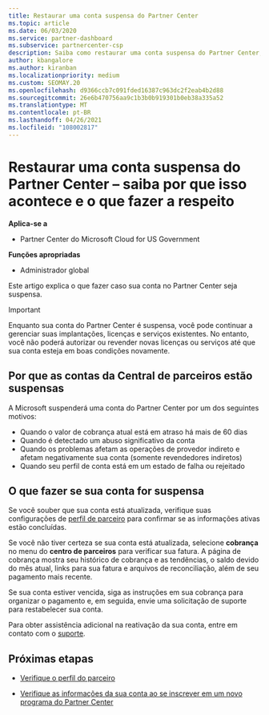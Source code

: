 ```yaml
---
title: Restaurar uma conta suspensa do Partner Center
ms.topic: article
ms.date: 06/03/2020
ms.service: partner-dashboard
ms.subservice: partnercenter-csp
description: Saiba como restaurar uma conta suspensa do Partner Center, por que acontece a suspensão da conta de parceiro e como você pode usar sua conta durante a suspensão.
author: kbangalore
ms.author: kiranban
ms.localizationpriority: medium
ms.custom: SEOMAY.20
ms.openlocfilehash: d9366ccb7c091fded16387c963dc2f2eab4b2d88
ms.sourcegitcommit: 26e6b470756aa9c1b3b0b919301b0eb38a335a52
ms.translationtype: MT
ms.contentlocale: pt-BR
ms.lasthandoff: 04/26/2021
ms.locfileid: "108002817"
---
```

# <a name="restore-a-suspended-partner-center-account---learn-why-it-happens-and-what-to-do-about-it"></a>Restaurar uma conta suspensa do Partner Center – saiba por que isso acontece e o que fazer a respeito

**Aplica-se a**

- Partner Center do Microsoft Cloud for US Government

**Funções apropriadas**

- Administrador global

Este artigo explica o que fazer caso sua conta no Partner Center seja suspensa.

> [!IMPORTANT]  
> Enquanto sua conta do Partner Center é suspensa, você pode continuar a gerenciar suas implantações, licenças e serviços existentes. No entanto, você não poderá autorizar ou revender novas licenças ou serviços até que sua conta esteja em boas condições novamente.

## <a name="why-partner-center-accounts-are-suspended"></a>Por que as contas da Central de parceiros estão suspensas

A Microsoft suspenderá uma conta do Partner Center por um dos seguintes motivos:

- Quando o valor de cobrança atual está em atraso há mais de 60 dias
- Quando é detectado um abuso significativo da conta
- Quando os problemas afetam as operações de provedor indireto e afetam negativamente sua conta (somente revendedores indiretos)
- Quando seu perfil de conta está em um estado de falha ou rejeitado

## <a name="what-to-do-if-your-account-is-suspended"></a>O que fazer se sua conta for suspensa

Se você souber que sua conta está atualizada, verifique suas configurações de [perfil de parceiro](https://partner.microsoft.com/pcv/accountsettings/partnerprofile) para confirmar se as informações ativas estão concluídas. 

Se você não tiver certeza se sua conta está atualizada, selecione **cobrança** no menu do **centro de parceiros** para verificar sua fatura. A página de cobrança mostra seu histórico de cobrança e as tendências, o saldo devido do mês atual, links para sua fatura e arquivos de reconciliação, além de seu pagamento mais recente.

Se sua conta estiver vencida, siga as instruções em sua cobrança para organizar o pagamento e, em seguida, envie uma solicitação de suporte para restabelecer sua conta. 

Para obter assistência adicional na reativação da sua conta, entre em contato com o [suporte](https://partner.microsoft.com/dashboard/support/csp/servicerequests/create).

## <a name="next-steps"></a>Próximas etapas

- [Verifique o perfil do parceiro](update-your-partner-profile.md)

- [Verifique as informações da sua conta ao se inscrever em um novo programa do Partner Center](verification-responses.md)
